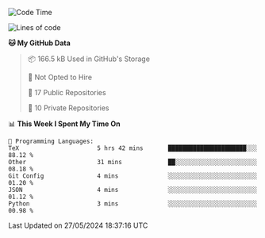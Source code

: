 <!--START_SECTION:waka-->
![Code Time](http://img.shields.io/badge/Code%20Time-919%20hrs%206%20mins-blue)

![Lines of code](https://img.shields.io/badge/From%20Hello%20World%20I%27ve%20Written-211.1%20thousand%20lines%20of%20code-blue)

**🐱 My GitHub Data** 

> 📦 166.5 kB Used in GitHub's Storage 
 > 
> 🚫 Not Opted to Hire
 > 
> 📜 17 Public Repositories 
 > 
> 🔑 10 Private Repositories 
 > 
📊 **This Week I Spent My Time On** 

```text
💬 Programming Languages: 
TeX                      5 hrs 42 mins       ██████████████████████░░░   88.12 % 
Other                    31 mins             ██░░░░░░░░░░░░░░░░░░░░░░░   08.18 % 
Git Config               4 mins              ░░░░░░░░░░░░░░░░░░░░░░░░░   01.20 % 
JSON                     4 mins              ░░░░░░░░░░░░░░░░░░░░░░░░░   01.12 % 
Python                   3 mins              ░░░░░░░░░░░░░░░░░░░░░░░░░   00.98 % 
```


 Last Updated on 27/05/2024 18:37:16 UTC
<!--END_SECTION:waka-->
